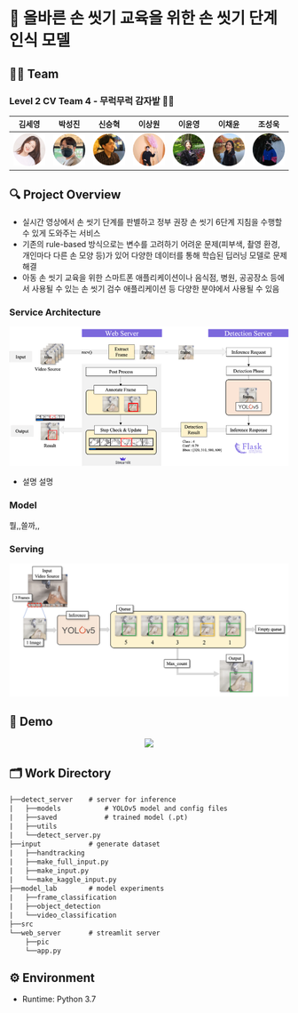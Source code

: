 # 🧼 올바른 손 씻기 교육을 위한 손 씻기 단계 인식 모델

## 👨‍🌾 Team

### Level 2 CV Team 4 - 무럭무럭 감자밭 🥔🌱
|김세영|박성진|신승혁|이상원|이윤영|이채윤|조성욱|
|:-:|:-:|:-:|:-:|:-:|:-:|:-:|
|<img src="src/profile/seyoung.png" width='300px'>|<img src="src/profile/seongzin.png" width='300px'>|<img src="src/profile/seungss.png" width='300px'>|<img src="src/profile/sangwon.png" width='300px'>|<img src="src/profile/yoonyoung.png" width='300px'>|<img src="src/profile/raelee.png" width='300px'>|<img src="src/profile/seongwook.png" width='300px'>|

## 🔍 Project Overview

- 실시간 영상에서 손 씻기 단계를 판별하고 정부 권장 손 씻기 6단계 지침을 수행할 수 있게 도와주는 서비스
- 기존의 rule-based 방식으로는 변수를 고려하기 어려운 문제(피부색, 촬영 환경, 개인마다 다른 손 모양 등)가 있어 다양한 데이터를 통해 학습된 딥러닝 모델로 문제 해결
- 아동 손 씻기 교육을 위한 스마트폰 애플리케이션이나 음식점, 병원, 공공장소 등에서 사용될 수 있는 손 씻기 검수 애플리케이션 등 다양한 분야에서 사용될 수 있음

### Service Architecture

<p align="center">
    <img src="src/service_architecture.png">
</p>

- 설명 설명

### Model

뭘,,쓸까,,

### Serving

<p align="center">
    <img src="src/input_output.png">
</p>

## 👀 Demo

<p align="center">
    <img src="src/demo_2x.gif">
</p>

## 🗂 Work Directory
```
├──detect_server    # server for inference
|   ├──models           # YOLOv5 model and config files
|   ├──saved            # trained model (.pt)
|   ├──utils
|   └──detect_server.py
├──input            # generate dataset
|   ├──handtracking
|   ├──make_full_input.py
|   ├──make_input.py
|   └──make_kaggle_input.py
├──model_lab        # model experiments
|   ├──frame_classification
|   ├──object_detection
|   └──video_classification
├──src
└──web_server       # streamlit server
    ├──pic
    └──app.py
```

## ⚙️ Environment

- Runtime: Python 3.7
